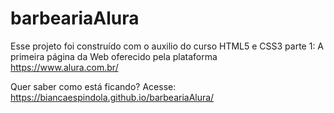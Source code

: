 # barbeariaAlura
Esse projeto foi construído com o auxilio do curso HTML5 e CSS3 parte 1: A primeira página da Web oferecido pela plataforma https://www.alura.com.br/

Quer saber como está ficando? Acesse: https://biancaespindola.github.io/barbeariaAlura/
